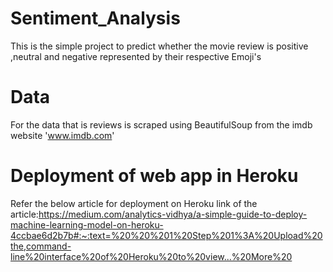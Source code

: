 # Sentiment_Analysis
This is the simple project to predict whether the movie review is positive ,neutral and negative represented by their respective Emoji's  

# Data 
For the data that is reviews is scraped using BeautifulSoup from the imdb website 'www.imdb.com' 

# Deployment of web app in Heroku
Refer the below article for deployment on Heroku
link of the article:https://medium.com/analytics-vidhya/a-simple-guide-to-deploy-machine-learning-model-on-heroku-4ccbae6d2b7b#:~:text=%20%20%201%20Step%201%3A%20Upload%20the,command-line%20interface%20of%20Heroku%20to%20view...%20More%20
